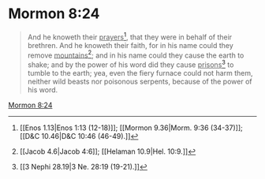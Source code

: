 # Mormon 8:24

> And he knoweth their <u>prayers</u>[^a], that they were in behalf of their brethren. And he knoweth their faith, for in his name could they remove <u>mountains</u>[^b]; and in his name could they cause the earth to shake; and by the power of his word did they cause <u>prisons</u>[^c] to tumble to the earth; yea, even the fiery furnace could not harm them, neither wild beasts nor poisonous serpents, because of the power of his word.

[Mormon 8:24](https://www.churchofjesuschrist.org/study/scriptures/bofm/morm/8?lang=eng&id=p24#p24)


[^a]: [[Enos 1.13|Enos 1:13 (12-18)]]; [[Mormon 9.36|Morm. 9:36 (34-37)]]; [[D&C 10.46|D&C 10:46 (46-49).]]
[^b]: [[Jacob 4.6|Jacob 4:6]]; [[Helaman 10.9|Hel. 10:9.]]
[^c]: [[3 Nephi 28.19|3 Ne. 28:19 (19-21).]]
